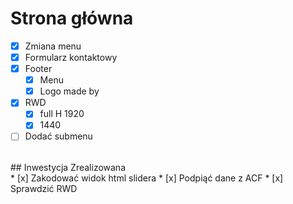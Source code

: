 # Strona główna

* [x] Zmiana menu
* [x] Formularz kontaktowy
* [x] Footer
    * [x] Menu
    * [x] Logo made by
* [x] RWD
    * [x] full H 1920
    * [x] 1440
* [ ] Dodać submenu

<br>
## Inwestycja Zrealizowana
<br>
* [x] Zakodować widok html slidera
* [x] Podpiąć dane z ACF
* [x] Sprawdzić RWD